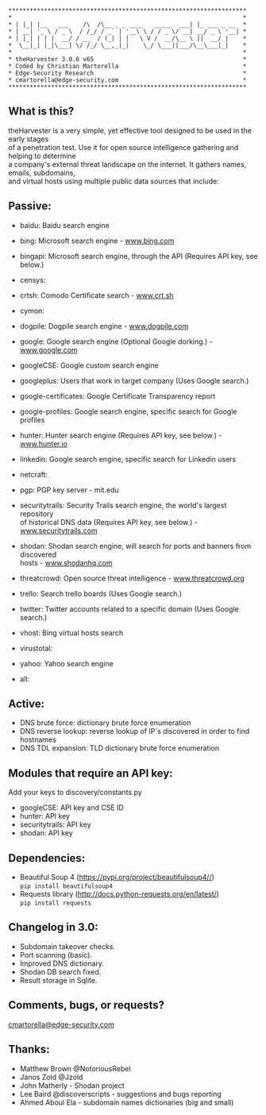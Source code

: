 ```
*******************************************************************
*                                                                 *
* | |_| |__   ___    /\  /\__ _ _ ____   _____  ___| |_ ___ _ __  *
* | __| '_ \ / _ \  / /_/ / _` | '__\ \ / / _ \/ __| __/ _ \ '__| *
* | |_| | | |  __/ / __  / (_| | |   \ V /  __/\__ \ ||  __/ |    *
*  \__|_| |_|\___| \/ /_/ \__,_|_|    \_/ \___||___/\__\___|_|    *
*                                                                 *
* theHarvester 3.0.6 v65                                          *
* Coded by Christian Martorella                                   *
* Edge-Security Research                                          *
* cmartorella@edge-security.com                                   *
*******************************************************************
```

What is this?
-------------
theHarvester is a very simple, yet effective tool designed to be used in the early stages<br>
of a penetration test. Use it for open source intelligence gathering and helping to determine<br>
a company's external threat landscape on the internet. It gathers names, emails, subdomains,<br>
and virtual hosts using multiple public data sources that include:

Passive:
--------
* baidu: Baidu search engine

* bing: Microsoft search engine - www.bing.com

* bingapi: Microsoft search engine, through the API (Requires API key, see below.)

* censys:

* crtsh: Comodo Certificate search - www.crt.sh

* cymon:

* dogpile: Dogpile search engine - www.dogpile.com

* google: Google search engine (Optional Google dorking.) - www.google.com

* googleCSE: Google custom search engine

* googleplus: Users that work in target company (Uses Google search.)

* google-certificates: Google Certificate Transparency report

* google-profiles: Google search engine, specific search for Google profiles

* hunter: Hunter search engine (Requires API key, see below.) - www.hunter.io

* linkedin: Google search engine, specific search for Linkedin users

* netcraft:

* pgp: PGP key server - mit.edu

* securitytrails: Security Trails search engine, the world's largest repository<br>
  of historical DNS data (Requires API key, see below.) - www.securitytrails.com

* shodan: Shodan search engine, will search for ports and banners from discovered<br>
  hosts - www.shodanhq.com

* threatcrowd: Open source threat intelligence - www.threatcrowd.org

* trello: Search trello boards (Uses Google search.)

* twitter: Twitter accounts related to a specific domain (Uses Google search.)

* vhost: Bing virtual hosts search

* virustotal:

* yahoo: Yahoo search engine

* all:

Active:
-------
* DNS brute force: dictionary brute force enumeration
* DNS reverse lookup: reverse lookup of IP´s discovered in order to find hostnames
* DNS TDL expansion: TLD dictionary brute force enumeration

Modules that require an API key:
--------------------------------
Add your keys to discovery/constants.py

* googleCSE: API key and CSE ID
* hunter: API key
* securitytrails: API key
* shodan: API key

Dependencies:
-------------
* Beautiful Soup 4 (https://pypi.org/project/beautifulsoup4//)<br>
`pip install beautifulsoup4`
* Requests library (http://docs.python-requests.org/en/latest/)<br>
`pip install requests`

Changelog in 3.0:
-----------------
* Subdomain takeover checks.
* Port scanning (basic).
* Improved DNS dictionary.
* Shodan DB search fixed.
* Result storage in Sqlite.

Comments, bugs, or requests?
----------------------------
cmartorella@edge-security.com

Thanks:
-------
* Matthew Brown @NotoriousRebel
* Janos Zold @Jzold
* John Matherly - Shodan project
* Lee Baird @discoverscripts - suggestions and bugs reporting
* Ahmed Aboul Ela - subdomain names dictionaries (big and small)
